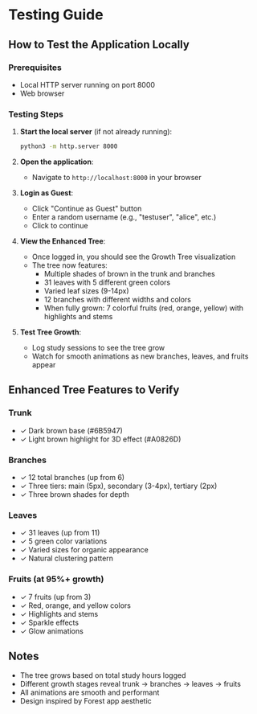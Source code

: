 # Testing Guide

## How to Test the Application Locally

### Prerequisites
- Local HTTP server running on port 8000
- Web browser

### Testing Steps

1. **Start the local server** (if not already running):
   ```bash
   python3 -m http.server 8000
   ```

2. **Open the application**:
   - Navigate to `http://localhost:8000` in your browser

3. **Login as Guest**:
   - Click "Continue as Guest" button
   - Enter a random username (e.g., "testuser", "alice", etc.)
   - Click to continue

4. **View the Enhanced Tree**:
   - Once logged in, you should see the Growth Tree visualization
   - The tree now features:
     - Multiple shades of brown in the trunk and branches
     - 31 leaves with 5 different green colors
     - Varied leaf sizes (9-14px)
     - 12 branches with different widths and colors
     - When fully grown: 7 colorful fruits (red, orange, yellow) with highlights and stems

5. **Test Tree Growth**:
   - Log study sessions to see the tree grow
   - Watch for smooth animations as new branches, leaves, and fruits appear

## Enhanced Tree Features to Verify

### Trunk
- ✓ Dark brown base (#6B5947)
- ✓ Light brown highlight for 3D effect (#A0826D)

### Branches
- ✓ 12 total branches (up from 6)
- ✓ Three tiers: main (5px), secondary (3-4px), tertiary (2px)
- ✓ Three brown shades for depth

### Leaves
- ✓ 31 leaves (up from 11)
- ✓ 5 green color variations
- ✓ Varied sizes for organic appearance
- ✓ Natural clustering pattern

### Fruits (at 95%+ growth)
- ✓ 7 fruits (up from 3)
- ✓ Red, orange, and yellow colors
- ✓ Highlights and stems
- ✓ Sparkle effects
- ✓ Glow animations

## Notes
- The tree grows based on total study hours logged
- Different growth stages reveal trunk → branches → leaves → fruits
- All animations are smooth and performant
- Design inspired by Forest app aesthetic
